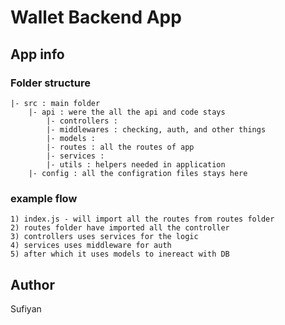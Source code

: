 # Wallet Backend App

## App info
### Folder structure
```
|- src : main folder
    |- api : were the all the api and code stays
        |- controllers : 
        |- middlewares : checking, auth, and other things
        |- models : 
        |- routes : all the routes of app
        |- services : 
        |- utils : helpers needed in application
    |- config : all the configration files stays here
```

### example flow 
```
1) index.js - will import all the routes from routes folder
2) routes folder have imported all the controller 
3) controllers uses services for the logic
4) services uses middleware for auth
5) after which it uses models to inereact with DB

```

## Author
Sufiyan